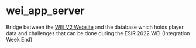 # wei_app_server

Bridge between the [WEI V2 Website](https://github.com/BDE-ISATI/wei_app_v2) and the database which holds player data and challenges that can be done during the ESIR 2022 WEI (Integration Week End)
